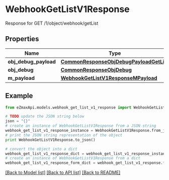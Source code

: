 # WebhookGetListV1Response

Response for GET /1/object/webhook/getList

## Properties
Name | Type | Description | Notes
------------ | ------------- | ------------- | -------------
**obj_debug_payload** | [**CommonResponseObjDebugPayloadGetList**](CommonResponseObjDebugPayloadGetList.md) |  | 
**obj_debug** | [**CommonResponseObjDebug**](CommonResponseObjDebug.md) |  | [optional] 
**m_payload** | [**WebhookGetListV1ResponseMPayload**](WebhookGetListV1ResponseMPayload.md) |  | 

## Example

```python
from eZmaxApi.models.webhook_get_list_v1_response import WebhookGetListV1Response

# TODO update the JSON string below
json = "{}"
# create an instance of WebhookGetListV1Response from a JSON string
webhook_get_list_v1_response_instance = WebhookGetListV1Response.from_json(json)
# print the JSON string representation of the object
print WebhookGetListV1Response.to_json()

# convert the object into a dict
webhook_get_list_v1_response_dict = webhook_get_list_v1_response_instance.to_dict()
# create an instance of WebhookGetListV1Response from a dict
webhook_get_list_v1_response_form_dict = webhook_get_list_v1_response.from_dict(webhook_get_list_v1_response_dict)
```
[[Back to Model list]](../README.md#documentation-for-models) [[Back to API list]](../README.md#documentation-for-api-endpoints) [[Back to README]](../README.md)


